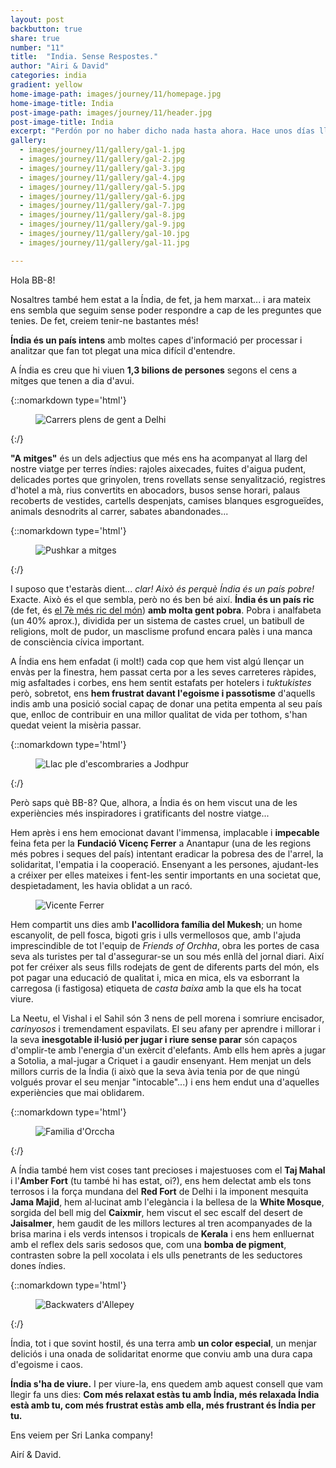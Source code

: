 ```yaml
---
layout: post
backbutton: true
share: true
number: "11"
title:  "India. Sense Respostes."
author: "Airi & David"
categories: india
gradient: yellow
home-image-path: images/journey/11/homepage.jpg
home-image-title: India
post-image-path: images/journey/11/header.jpg
post-image-title: India
excerpt: "Perdón por no haber dicho nada hasta ahora. Hace unos días llegué a un trozo de Tierra llamado India y sigo un poco atolondrado, asimilando todo lo que estoy viviendo estos días..."
gallery: 
  - images/journey/11/gallery/gal-1.jpg
  - images/journey/11/gallery/gal-2.jpg
  - images/journey/11/gallery/gal-3.jpg
  - images/journey/11/gallery/gal-4.jpg
  - images/journey/11/gallery/gal-5.jpg
  - images/journey/11/gallery/gal-6.jpg
  - images/journey/11/gallery/gal-7.jpg
  - images/journey/11/gallery/gal-8.jpg
  - images/journey/11/gallery/gal-9.jpg
  - images/journey/11/gallery/gal-10.jpg
  - images/journey/11/gallery/gal-11.jpg

---
```



Hola BB-8!

Nosaltres també hem estat a la Índia, de fet, ja hem marxat... i ara mateix ens sembla que seguim sense poder respondre a cap de les preguntes que tenies. De fet, creiem tenir-ne bastantes més!

**Índia és un país intens** amb moltes capes d'informació per processar i analitzar que fan tot plegat una mica difícil d'entendre. 

A Índia es creu que hi viuen **1,3 bilions de persones** segons el cens a mitges que tenen a dia d'avui. 

{::nomarkdown type='html'}
<figure>
  <img  class="lazy" src='/{{ "images/journey/11/post-1.jpg" | prepend:site.baseurl }}' alt="Carrers plens de gent a Delhi">
</figure>
{:/}

**"A mitges"** és un dels adjectius que més ens ha acompanyat al llarg del nostre viatge per terres índies: rajoles aixecades, fuites d'aigua pudent, delicades portes que grinyolen, trens rovellats sense senyalització, registres d'hotel a mà, rius convertits en abocadors, busos sense horari, palaus recoberts de vestides, cartells despenjats, camises blanques esgrogueïdes, animals desnodrits al carrer, sabates abandonades...

{::nomarkdown type='html'}
<figure>
  <img  class="lazy" src='/{{ "images/journey/11/post-2.jpg" | prepend:site.baseurl }}' alt="Pushkar a mitges">
</figure>
{:/}

I suposo que t'estaràs dient... *clar! Això és perquè Índia és un país pobre!* Exacte. Això és el que sembla, però no és ben bé així. **Índia és un país ric** (de fet, és [el 7è més ric del món][ref1]) **amb molta gent pobra**. Pobra i analfabeta (un 40% aprox.), dividida per un sistema de castes cruel, un batibull de religions, molt de pudor, un masclisme profund encara palès i una manca de consciència cívica important. 

A Índia ens hem enfadat (i molt!) cada cop que hem vist algú llençar un envàs per la finestra, hem passat certa por a les seves carreteres ràpides, mig asfaltades i corbes, ens hem sentit estafats per hotelers i *tuktukistes* però, sobretot, ens **hem frustrat davant l'egoisme i passotisme** d'aquells indis amb una posició social capaç de donar una petita empenta al seu país que, enlloc de contribuir en una millor qualitat de vida per tothom, s'han quedat veient la misèria passar. 

{::nomarkdown type='html'}
  <figure><img  class="lazy" src='/{{ "images/journey/11/post-3.jpg" | prepend:site.baseurl }}' alt="Llac ple d'escombraries a Jodhpur"></figure>
{:/} 

Però saps què BB-8? Que, alhora, a Índia és on hem viscut una de les experiències més inspiradores i gratificants del nostre viatge...

Hem après i ens hem emocionat davant l'immensa, implacable i **impecable** feina feta per la **Fundació Vicenç Ferrer** a Anantapur (una de les regions més pobres i seques del país) intentant eradicar la pobresa des de l'arrel, la solidaritat, l'empatia i la cooperació. Ensenyant a les persones, ajudant-les a créixer per elles mateixes i fent-les sentir importants en una societat que, despietadament, les havia oblidat a un racó.   
<!-- {::nomarkdown type='html'} -->
  <figure><img  class="lazy" src='/{{ "images/journey/11/post-4.jpg" | prepend:site.baseurl }}' alt="Vicente Ferrer"></figure>
<!-- {:/} -->

Hem compartit uns dies amb **l'acollidora família del Mukesh**; un home escanyolit, de pell fosca, bigoti gris i ulls vermellosos que, amb l'ajuda imprescindible de tot l'equip de *Friends of Orchha*, obra les portes de casa seva als turistes per tal d'assegurar-se un sou més enllà del jornal diari. Així pot fer créixer als seus fills rodejats de gent de diferents parts del món, els pot pagar una educació de qualitat i, mica en mica, els va esborrant la carregosa (i fastigosa) etiqueta de *casta baixa* amb la que els ha tocat viure.  

La Neetu, el Vishal i el Sahil són 3 nens de pell morena i somriure encisador, *carinyosos* i tremendament espavilats. El seu afany per aprendre i millorar i la seva **inesgotable il·lusió per jugar i riure sense parar** són capaços d'omplir-te amb l'energia d'un exèrcit d'elefants. Amb ells hem après a jugar a Sotolia, a mal-jugar a Criquet i a gaudir ensenyant. Hem menjat un dels millors curris de la Índia (i això que la seva àvia tenia por de que ningú volgués provar el seu menjar "intocable"...) i ens hem endut una d'aquelles experiències que mai oblidarem.

{::nomarkdown type='html'}
<figure>
  <img  class="lazy" src='/{{ "images/journey/11/post-5.jpg" | prepend:site.baseurl }}' alt="Familia d'Orccha">
</figure>
{:/}

A Índia també hem vist coses tant precioses i majestuoses com el **Taj Mahal** i l'**Amber Fort** (tu també hi has estat, oi?), ens hem delectat amb els tons terrosos i la força mundana del **Red Fort** de Delhi i la imponent mesquita **Jama Majid**, hem al·lucinat amb l'elegància i la bellesa de la **White Mosque**, sorgida del bell mig del **Caixmir**, hem viscut el sec escalf del desert de **Jaisalmer**, hem gaudit de les millors lectures al tren acompanyades de la brisa marina i els verds intensos i tropicals de **Kerala** i ens hem enlluernat amb el reflex dels saris sedosos que, com una **bomba de pigment**, contrasten sobre la pell xocolata i els ulls penetrants de les seductores dones índies.

{::nomarkdown type='html'}
<figure>
  <img  class="lazy" src='/{{ "images/journey/11/post-6.jpg" | prepend:site.baseurl }}' alt="Backwaters d'Allepey">
</figure>
{:/}

Índia, tot i que sovint hostil, és una terra amb **un color especial**, un menjar deliciós i una onada de solidaritat enorme que conviu amb una dura capa d'egoisme i caos. 

**Índia s'ha de viure.** I per viure-la, ens quedem amb aquest consell que vam llegir fa uns dies: **Com més relaxat estàs tu amb Índia, més relaxada Índia està amb tu, com més frustrat estàs amb ella, més frustrant és Índia per tu.**


Ens veiem per Sri Lanka company!

Airí & David.

[ref1]: https://www.weforum.org/agenda/2017/03/worlds-biggest-economies-in-2017/ 
